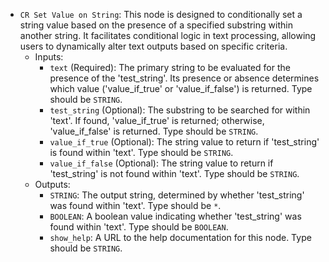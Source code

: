 - `CR Set Value on String`: This node is designed to conditionally set a string value based on the presence of a specified substring within another string. It facilitates conditional logic in text processing, allowing users to dynamically alter text outputs based on specific criteria.
    - Inputs:
        - `text` (Required): The primary string to be evaluated for the presence of the 'test_string'. Its presence or absence determines which value ('value_if_true' or 'value_if_false') is returned. Type should be `STRING`.
        - `test_string` (Optional): The substring to be searched for within 'text'. If found, 'value_if_true' is returned; otherwise, 'value_if_false' is returned. Type should be `STRING`.
        - `value_if_true` (Optional): The string value to return if 'test_string' is found within 'text'. Type should be `STRING`.
        - `value_if_false` (Optional): The string value to return if 'test_string' is not found within 'text'. Type should be `STRING`.
    - Outputs:
        - `STRING`: The output string, determined by whether 'test_string' was found within 'text'. Type should be `*`.
        - `BOOLEAN`: A boolean value indicating whether 'test_string' was found within 'text'. Type should be `BOOLEAN`.
        - `show_help`: A URL to the help documentation for this node. Type should be `STRING`.
